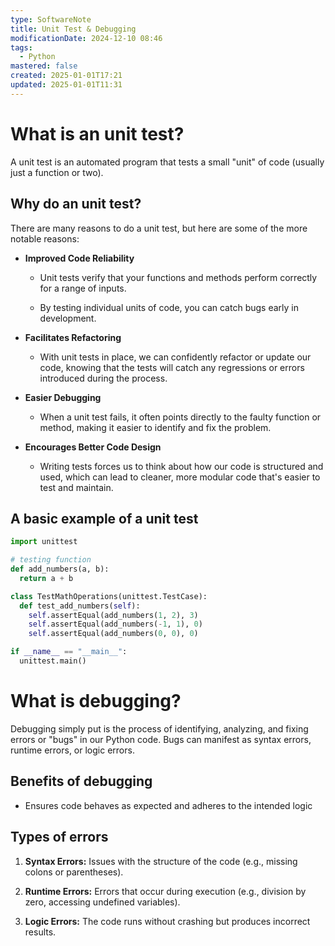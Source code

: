 ```yaml
---
type: SoftwareNote
title: Unit Test & Debugging
modificationDate: 2024-12-10 08:46
tags:
  - Python
mastered: false
created: 2025-01-01T17:21
updated: 2025-01-01T11:31
---
```


# What is an unit test?

A unit test is an automated program that tests a small "unit" of code (usually just a function or two).

## Why do an unit test?

There are many reasons to do a unit test, but here are some of the more notable reasons:

- **Improved Code Reliability**

    - Unit tests verify that your functions and methods perform correctly for a range of inputs.

    - By testing individual units of code, you can catch bugs early in development.

- **Facilitates Refactoring**

    - With unit tests in place, we can confidently refactor or update our code, knowing that the tests will catch any regressions or errors introduced during the process.

- **Easier Debugging**

    - When a unit test fails, it often points directly to the faulty function or method, making it easier to identify and fix the problem.

- **Encourages Better Code Design**

    - Writing tests forces us to think about how our code is structured and used, which can lead to cleaner, more modular code that's easier to test and maintain.

## A basic example of a unit test

```python
import unittest

# testing function
def add_numbers(a, b):
  return a + b

class TestMathOperations(unittest.TestCase):
  def test_add_numbers(self):
    self.assertEqual(add_numbers(1, 2), 3)
    self.assertEqual(add_numbers(-1, 1), 0)
    self.assertEqual(add_numbers(0, 0), 0)

if __name__ == "__main__":
  unittest.main()
```

# What is debugging?

Debugging simply put is the process of identifying, analyzing, and fixing errors or "bugs" in our Python code. Bugs can manifest as syntax errors, runtime errors, or logic errors.

## Benefits of debugging

- Ensures code behaves as expected and adheres to the intended logic

## Types of errors

1. **Syntax Errors:** Issues with the structure of the code (e.g., missing colons or parentheses).

2. **Runtime Errors:** Errors that occur during execution (e.g., division by zero, accessing undefined variables).

3. **Logic Errors:** The code runs without crashing but produces incorrect results.

